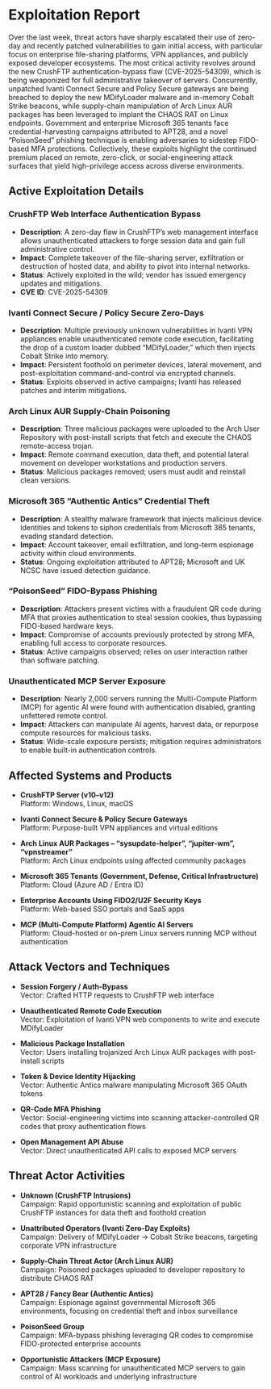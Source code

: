 # Exploitation Report

Over the last week, threat actors have sharply escalated their use of zero-day and recently patched vulnerabilities to gain initial access, with particular focus on enterprise file-sharing platforms, VPN appliances, and publicly exposed developer ecosystems. The most critical activity revolves around the new CrushFTP authentication-bypass flaw (CVE-2025-54309), which is being weaponized for full administrative takeover of servers. Concurrently, unpatched Ivanti Connect Secure and Policy Secure gateways are being breached to deploy the new MDifyLoader malware and in-memory Cobalt Strike beacons, while supply-chain manipulation of Arch Linux AUR packages has been leveraged to implant the CHAOS RAT on Linux endpoints. Government and enterprise Microsoft 365 tenants face credential-harvesting campaigns attributed to APT28, and a novel “PoisonSeed” phishing technique is enabling adversaries to sidestep FIDO-based MFA protections. Collectively, these exploits highlight the continued premium placed on remote, zero-click, or social-engineering attack surfaces that yield high-privilege access across diverse environments.

## Active Exploitation Details

### CrushFTP Web Interface Authentication Bypass
- **Description**: A zero-day flaw in CrushFTP’s web management interface allows unauthenticated attackers to forge session data and gain full administrative control.
- **Impact**: Complete takeover of the file-sharing server, exfiltration or destruction of hosted data, and ability to pivot into internal networks.
- **Status**: Actively exploited in the wild; vendor has issued emergency updates and mitigations.
- **CVE ID**: CVE-2025-54309

### Ivanti Connect Secure / Policy Secure Zero-Days
- **Description**: Multiple previously unknown vulnerabilities in Ivanti VPN appliances enable unauthenticated remote code execution, facilitating the drop of a custom loader dubbed “MDifyLoader,” which then injects Cobalt Strike into memory.
- **Impact**: Persistent foothold on perimeter devices, lateral movement, and post-exploitation command-and-control via encrypted channels.
- **Status**: Exploits observed in active campaigns; Ivanti has released patches and interim mitigations.

### Arch Linux AUR Supply-Chain Poisoning
- **Description**: Three malicious packages were uploaded to the Arch User Repository with post-install scripts that fetch and execute the CHAOS remote-access trojan.
- **Impact**: Remote command execution, data theft, and potential lateral movement on developer workstations and production servers.
- **Status**: Malicious packages removed; users must audit and reinstall clean versions.

### Microsoft 365 “Authentic Antics” Credential Theft
- **Description**: A stealthy malware framework that injects malicious device identities and tokens to siphon credentials from Microsoft 365 tenants, evading standard detection.
- **Impact**: Account takeover, email exfiltration, and long-term espionage activity within cloud environments.
- **Status**: Ongoing exploitation attributed to APT28; Microsoft and UK NCSC have issued detection guidance.

### “PoisonSeed” FIDO-Bypass Phishing
- **Description**: Attackers present victims with a fraudulent QR code during MFA that proxies authentication to steal session cookies, thus bypassing FIDO-based hardware keys.
- **Impact**: Compromise of accounts previously protected by strong MFA, enabling full access to corporate resources.
- **Status**: Active campaigns observed; relies on user interaction rather than software patching.

### Unauthenticated MCP Server Exposure
- **Description**: Nearly 2,000 servers running the Multi-Compute Platform (MCP) for agentic AI were found with authentication disabled, granting unfettered remote control.
- **Impact**: Attackers can manipulate AI agents, harvest data, or repurpose compute resources for malicious tasks.
- **Status**: Wide-scale exposure persists; mitigation requires administrators to enable built-in authentication controls.

## Affected Systems and Products

- **CrushFTP Server (v10–v12)**  
  Platform: Windows, Linux, macOS

- **Ivanti Connect Secure & Policy Secure Gateways**  
  Platform: Purpose-built VPN appliances and virtual editions

- **Arch Linux AUR Packages – “sysupdate-helper”, “jupiter-wm”, “vpnstreamer”**  
  Platform: Arch Linux endpoints using affected community packages

- **Microsoft 365 Tenants (Government, Defense, Critical Infrastructure)**  
  Platform: Cloud (Azure AD / Entra ID)

- **Enterprise Accounts Using FIDO2/U2F Security Keys**  
  Platform: Web-based SSO portals and SaaS apps

- **MCP (Multi-Compute Platform) Agentic AI Servers**  
  Platform: Cloud-hosted or on-prem Linux servers running MCP without authentication

## Attack Vectors and Techniques

- **Session Forgery / Auth-Bypass**  
  Vector: Crafted HTTP requests to CrushFTP web interface

- **Unauthenticated Remote Code Execution**  
  Vector: Exploitation of Ivanti VPN web components to write and execute MDifyLoader

- **Malicious Package Installation**  
  Vector: Users installing trojanized Arch Linux AUR packages with post-install scripts

- **Token & Device Identity Hijacking**  
  Vector: Authentic Antics malware manipulating Microsoft 365 OAuth tokens

- **QR-Code MFA Phishing**  
  Vector: Social-engineering victims into scanning attacker-controlled QR codes that proxy authentication flows

- **Open Management API Abuse**  
  Vector: Direct unauthenticated API calls to exposed MCP servers

## Threat Actor Activities

- **Unknown (CrushFTP Intrusions)**  
  Campaign: Rapid opportunistic scanning and exploitation of public CrushFTP instances for data theft and foothold creation

- **Unattributed Operators (Ivanti Zero-Day Exploits)**  
  Campaign: Delivery of MDifyLoader → Cobalt Strike beacons, targeting corporate VPN infrastructure

- **Supply-Chain Threat Actor (Arch Linux AUR)**  
  Campaign: Poisoned packages uploaded to developer repository to distribute CHAOS RAT

- **APT28 / Fancy Bear (Authentic Antics)**  
  Campaign: Espionage against governmental Microsoft 365 environments, focusing on credential theft and inbox surveillance

- **PoisonSeed Group**  
  Campaign: MFA-bypass phishing leveraging QR codes to compromise FIDO-protected enterprise accounts

- **Opportunistic Attackers (MCP Exposure)**  
  Campaign: Mass scanning for unauthenticated MCP servers to gain control of AI workloads and underlying infrastructure